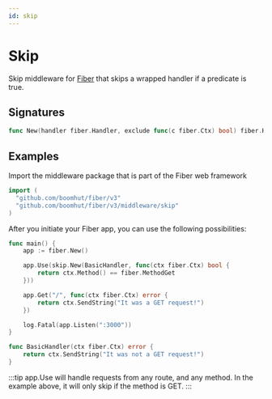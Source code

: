 ```yaml
---
id: skip
---
```


# Skip

Skip middleware for [Fiber](https://github.com/gofiber/fiber) that skips a wrapped handler if a predicate is true.

## Signatures
```go
func New(handler fiber.Handler, exclude func(c fiber.Ctx) bool) fiber.Handler
```

## Examples
Import the middleware package that is part of the Fiber web framework
```go
import (
  "github.com/boomhut/fiber/v3"
  "github.com/boomhut/fiber/v3/middleware/skip"
)
```

After you initiate your Fiber app, you can use the following possibilities:

```go
func main() {
	app := fiber.New()

	app.Use(skip.New(BasicHandler, func(ctx fiber.Ctx) bool {
		return ctx.Method() == fiber.MethodGet
	}))

	app.Get("/", func(ctx fiber.Ctx) error {
		return ctx.SendString("It was a GET request!")
	})

	log.Fatal(app.Listen(":3000"))
}

func BasicHandler(ctx fiber.Ctx) error {
	return ctx.SendString("It was not a GET request!")
}
```

:::tip
app.Use will handle requests from any route, and any method. In the example above, it will only skip if the method is GET.
:::
